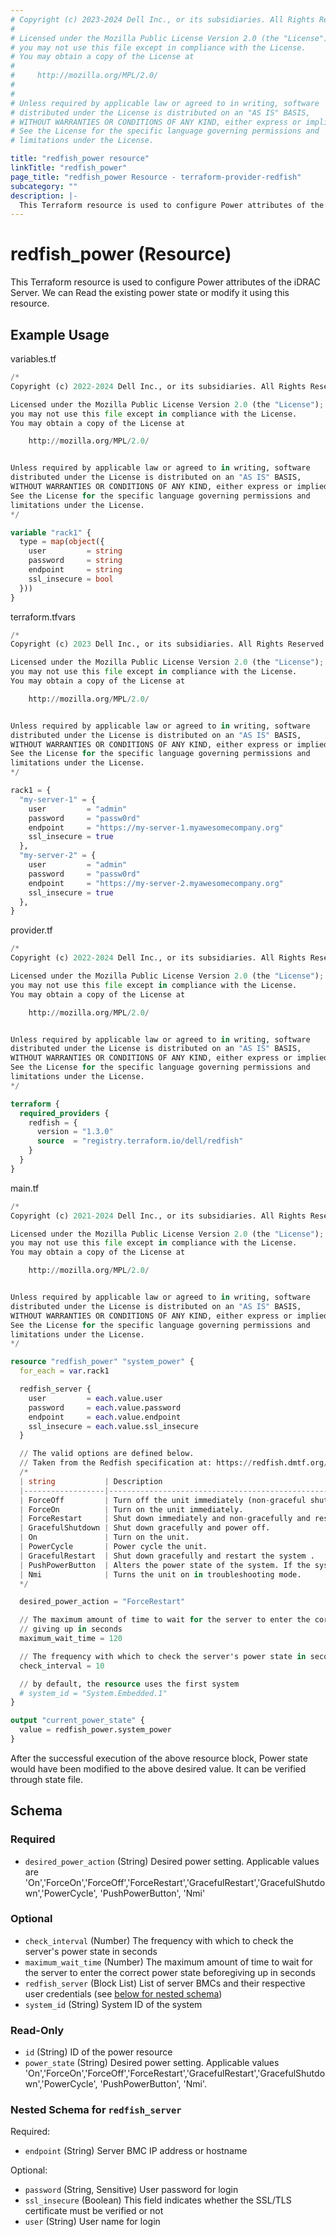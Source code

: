 ```yaml
---
# Copyright (c) 2023-2024 Dell Inc., or its subsidiaries. All Rights Reserved.
#
# Licensed under the Mozilla Public License Version 2.0 (the "License");
# you may not use this file except in compliance with the License.
# You may obtain a copy of the License at
#
#     http://mozilla.org/MPL/2.0/
#
#
# Unless required by applicable law or agreed to in writing, software
# distributed under the License is distributed on an "AS IS" BASIS,
# WITHOUT WARRANTIES OR CONDITIONS OF ANY KIND, either express or implied.
# See the License for the specific language governing permissions and
# limitations under the License.

title: "redfish_power resource"
linkTitle: "redfish_power"
page_title: "redfish_power Resource - terraform-provider-redfish"
subcategory: ""
description: |-
  This Terraform resource is used to configure Power attributes of the iDRAC Server. We can Read the existing power state or modify it using this resource.
---
```


# redfish_power (Resource)

This Terraform resource is used to configure Power attributes of the iDRAC Server. We can Read the existing power state or modify it using this resource.

## Example Usage

variables.tf
```terraform
/*
Copyright (c) 2022-2024 Dell Inc., or its subsidiaries. All Rights Reserved.

Licensed under the Mozilla Public License Version 2.0 (the "License");
you may not use this file except in compliance with the License.
You may obtain a copy of the License at

    http://mozilla.org/MPL/2.0/


Unless required by applicable law or agreed to in writing, software
distributed under the License is distributed on an "AS IS" BASIS,
WITHOUT WARRANTIES OR CONDITIONS OF ANY KIND, either express or implied.
See the License for the specific language governing permissions and
limitations under the License.
*/

variable "rack1" {
  type = map(object({
    user         = string
    password     = string
    endpoint     = string
    ssl_insecure = bool
  }))
}
```

terraform.tfvars
```terraform
/*
Copyright (c) 2023 Dell Inc., or its subsidiaries. All Rights Reserved.

Licensed under the Mozilla Public License Version 2.0 (the "License");
you may not use this file except in compliance with the License.
You may obtain a copy of the License at

    http://mozilla.org/MPL/2.0/


Unless required by applicable law or agreed to in writing, software
distributed under the License is distributed on an "AS IS" BASIS,
WITHOUT WARRANTIES OR CONDITIONS OF ANY KIND, either express or implied.
See the License for the specific language governing permissions and
limitations under the License.
*/

rack1 = {
  "my-server-1" = {
    user         = "admin"
    password     = "passw0rd"
    endpoint     = "https://my-server-1.myawesomecompany.org"
    ssl_insecure = true
  },
  "my-server-2" = {
    user         = "admin"
    password     = "passw0rd"
    endpoint     = "https://my-server-2.myawesomecompany.org"
    ssl_insecure = true
  },
}
```

provider.tf
```terraform
/*
Copyright (c) 2022-2024 Dell Inc., or its subsidiaries. All Rights Reserved.

Licensed under the Mozilla Public License Version 2.0 (the "License");
you may not use this file except in compliance with the License.
You may obtain a copy of the License at

    http://mozilla.org/MPL/2.0/


Unless required by applicable law or agreed to in writing, software
distributed under the License is distributed on an "AS IS" BASIS,
WITHOUT WARRANTIES OR CONDITIONS OF ANY KIND, either express or implied.
See the License for the specific language governing permissions and
limitations under the License.
*/

terraform {
  required_providers {
    redfish = {
      version = "1.3.0"
      source  = "registry.terraform.io/dell/redfish"
    }
  }
}
```

main.tf
```terraform
/*
Copyright (c) 2021-2024 Dell Inc., or its subsidiaries. All Rights Reserved.

Licensed under the Mozilla Public License Version 2.0 (the "License");
you may not use this file except in compliance with the License.
You may obtain a copy of the License at

    http://mozilla.org/MPL/2.0/


Unless required by applicable law or agreed to in writing, software
distributed under the License is distributed on an "AS IS" BASIS,
WITHOUT WARRANTIES OR CONDITIONS OF ANY KIND, either express or implied.
See the License for the specific language governing permissions and
limitations under the License.
*/

resource "redfish_power" "system_power" {
  for_each = var.rack1

  redfish_server {
    user         = each.value.user
    password     = each.value.password
    endpoint     = each.value.endpoint
    ssl_insecure = each.value.ssl_insecure
  }

  // The valid options are defined below.
  // Taken from the Redfish specification at: https://redfish.dmtf.org/schemas/DSP2046_2019.4.html
  /*
  | string           | Description                                                                             |
  |------------------|-----------------------------------------------------------------------------------------|
  | ForceOff         | Turn off the unit immediately (non-graceful shutdown).                                  |
  | ForceOn          | Turn on the unit immediately.                                                           |
  | ForceRestart     | Shut down immediately and non-gracefully and restart the system.                        |
  | GracefulShutdown | Shut down gracefully and power off.                                                     |
  | On               | Turn on the unit.                                                                       |
  | PowerCycle       | Power cycle the unit.                                                                   |
  | GracefulRestart  | Shut down gracefully and restart the system .                                           |
  | PushPowerButton  | Alters the power state of the system. If the system is Off, it powers On and vice-versa |
  | Nmi              | Turns the unit on in troubleshooting mode.                                              |
  */

  desired_power_action = "ForceRestart"

  // The maximum amount of time to wait for the server to enter the correct power state before
  // giving up in seconds
  maximum_wait_time = 120

  // The frequency with which to check the server's power state in seconds
  check_interval = 10

  // by default, the resource uses the first system
  # system_id = "System.Embedded.1"
}

output "current_power_state" {
  value = redfish_power.system_power
}
```

After the successful execution of the above resource block, Power state would have been modified to the above desired value. It can be verified through state file.

<!-- schema generated by tfplugindocs -->
## Schema

### Required

- `desired_power_action` (String) Desired power setting. Applicable values are 'On','ForceOn','ForceOff','ForceRestart','GracefulRestart','GracefulShutdown','PowerCycle', 'PushPowerButton', 'Nmi'

### Optional

- `check_interval` (Number) The frequency with which to check the server's power state in seconds
- `maximum_wait_time` (Number) The maximum amount of time to wait for the server to enter the correct power state beforegiving up in seconds
- `redfish_server` (Block List) List of server BMCs and their respective user credentials (see [below for nested schema](#nestedblock--redfish_server))
- `system_id` (String) System ID of the system

### Read-Only

- `id` (String) ID of the power resource
- `power_state` (String) Desired power setting. Applicable values 'On','ForceOn','ForceOff','ForceRestart','GracefulRestart','GracefulShutdown','PowerCycle', 'PushPowerButton', 'Nmi'.

<a id="nestedblock--redfish_server"></a>
### Nested Schema for `redfish_server`

Required:

- `endpoint` (String) Server BMC IP address or hostname

Optional:

- `password` (String, Sensitive) User password for login
- `ssl_insecure` (Boolean) This field indicates whether the SSL/TLS certificate must be verified or not
- `user` (String) User name for login



